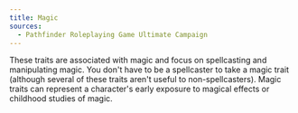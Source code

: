 ```yaml
---
title: Magic
sources:
  - Pathfinder Roleplaying Game Ultimate Campaign
---
```


These traits are associated with magic and focus on spellcasting and manipulating magic. You don't have to be a spellcaster to take a magic trait (although several of these traits aren't useful to non-spellcasters). Magic traits can represent a character's early exposure to magical effects or childhood studies of magic.
